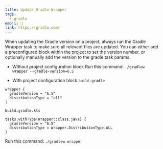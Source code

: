 ```yaml
---
title: Update Gradle Wrapper
tags:
  - gradle
emoji: 💾
link: https://gradle.com/
---
```


When updating the Gradle version on a project, always run the Gradle Wrapper task to make sure all relevant files are updated. You can either add a preconfigured block within the project to set the version number, or optionally manually add the version to the gradle task params.

* Without project configuration block
Run this command: `./gradlew wrapper --gradle-version=6.5`

* With project configuration block
`build.gradle`
```
wrapper {
  gradleVersion = "6.5"
  distributionType = "all"
}
```

`build.gradle.kts`
```
tasks.withType(Wrapper::class.java) {
  gradleVersion = "6.5"
  distributionType = Wrapper.DistributionType.ALL
}
```

Run this command: `./gradlew wrapper`
